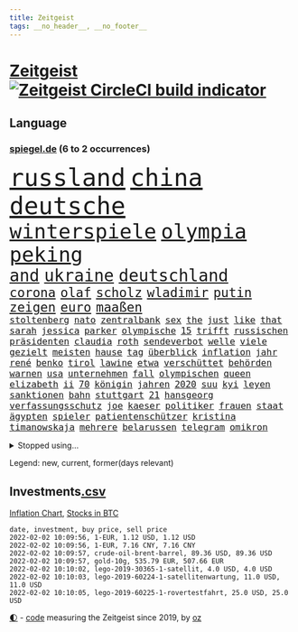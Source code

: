 ```yaml
---
title: Zeitgeist
tags: __no_header__, __no_footer__
---
```


# [Zeitgeist](https://oliz.io/zeitgeist/) [![Zeitgeist CircleCI build indicator](https://circleci.com/gh/ooz/zeitgeist.svg?style=shield)](https://circleci.com/gh/ooz/zeitgeist)

## Language

<h3><a href="https://www.spiegel.de" target="_blank">spiegel.de</a> (6 to 2 occurrences)</h3>
<p style="font-family:monospace">
<span style="font-size:32pt"><a href="news_links.html#russland" class="current">russland</a></span>
<span style="font-size:32pt"><a href="news_links.html#china" class="current">china</a></span>
<span style="font-size:32pt"><a href="news_links.html#deutsche" class="current">deutsche</a></span>
<br>
<span style="font-size:27pt"><a href="news_links.html#winterspiele" class="current">winterspiele</a></span>
<span style="font-size:27pt"><a href="news_links.html#olympia" class="current">olympia</a></span>
<span style="font-size:27pt"><a href="news_links.html#peking" class="current">peking</a></span>
<br>
<span style="font-size:22pt"><a href="news_links.html#and" class="current">and</a></span>
<span style="font-size:22pt"><a href="news_links.html#ukraine" class="current">ukraine</a></span>
<span style="font-size:22pt"><a href="news_links.html#deutschland" class="current">deutschland</a></span>
<br>
<span style="font-size:17pt"><a href="news_links.html#corona" class="current">corona</a></span>
<span style="font-size:17pt"><a href="news_links.html#olaf" class="current">olaf</a></span>
<span style="font-size:17pt"><a href="news_links.html#scholz" class="current">scholz</a></span>
<span style="font-size:17pt"><a href="news_links.html#wladimir" class="current">wladimir</a></span>
<span style="font-size:17pt"><a href="news_links.html#putin" class="current">putin</a></span>
<span style="font-size:17pt"><a href="news_links.html#zeigen" class="current">zeigen</a></span>
<span style="font-size:17pt"><a href="news_links.html#euro" class="current">euro</a></span>
<span style="font-size:17pt"><a href="news_links.html#maaßen" class="current">maaßen</a></span>
<br>
<span style="font-size:12pt"><a href="news_links.html#stoltenberg" class="current">stoltenberg</a></span>
<span style="font-size:12pt"><a href="news_links.html#nato" class="current">nato</a></span>
<span style="font-size:12pt"><a href="news_links.html#zentralbank" class="current">zentralbank</a></span>
<span style="font-size:12pt"><a href="news_links.html#sex" class="current">sex</a></span>
<span style="font-size:12pt"><a href="news_links.html#the" class="current">the</a></span>
<span style="font-size:12pt"><a href="news_links.html#just" class="new">just</a></span>
<span style="font-size:12pt"><a href="news_links.html#like" class="new">like</a></span>
<span style="font-size:12pt"><a href="news_links.html#that" class="new">that</a></span>
<span style="font-size:12pt"><a href="news_links.html#sarah" class="current">sarah</a></span>
<span style="font-size:12pt"><a href="news_links.html#jessica" class="current">jessica</a></span>
<span style="font-size:12pt"><a href="news_links.html#parker" class="current">parker</a></span>
<span style="font-size:12pt"><a href="news_links.html#olympische" class="current">olympische</a></span>
<span style="font-size:12pt"><a href="news_links.html#15" class="current">15</a></span>
<span style="font-size:12pt"><a href="news_links.html#trifft" class="current">trifft</a></span>
<span style="font-size:12pt"><a href="news_links.html#russischen" class="current">russischen</a></span>
<span style="font-size:12pt"><a href="news_links.html#präsidenten" class="current">präsidenten</a></span>
<span style="font-size:12pt"><a href="news_links.html#claudia" class="current">claudia</a></span>
<span style="font-size:12pt"><a href="news_links.html#roth" class="current">roth</a></span>
<span style="font-size:12pt"><a href="news_links.html#sendeverbot" class="new">sendeverbot</a></span>
<span style="font-size:12pt"><a href="news_links.html#welle" class="current">welle</a></span>
<span style="font-size:12pt"><a href="news_links.html#viele" class="current">viele</a></span>
<span style="font-size:12pt"><a href="news_links.html#gezielt" class="current">gezielt</a></span>
<span style="font-size:12pt"><a href="news_links.html#meisten" class="current">meisten</a></span>
<span style="font-size:12pt"><a href="news_links.html#hause" class="current">hause</a></span>
<span style="font-size:12pt"><a href="news_links.html#tag" class="current">tag</a></span>
<span style="font-size:12pt"><a href="news_links.html#überblick" class="current">überblick</a></span>
<span style="font-size:12pt"><a href="news_links.html#inflation" class="current">inflation</a></span>
<span style="font-size:12pt"><a href="news_links.html#jahr" class="current">jahr</a></span>
<span style="font-size:12pt"><a href="news_links.html#rené" class="new">rené</a></span>
<span style="font-size:12pt"><a href="news_links.html#benko" class="new">benko</a></span>
<span style="font-size:12pt"><a href="news_links.html#tirol" class="current">tirol</a></span>
<span style="font-size:12pt"><a href="news_links.html#lawine" class="current">lawine</a></span>
<span style="font-size:12pt"><a href="news_links.html#etwa" class="current">etwa</a></span>
<span style="font-size:12pt"><a href="news_links.html#verschüttet" class="current">verschüttet</a></span>
<span style="font-size:12pt"><a href="news_links.html#behörden" class="current">behörden</a></span>
<span style="font-size:12pt"><a href="news_links.html#warnen" class="current">warnen</a></span>
<span style="font-size:12pt"><a href="news_links.html#usa" class="current">usa</a></span>
<span style="font-size:12pt"><a href="news_links.html#unternehmen" class="current">unternehmen</a></span>
<span style="font-size:12pt"><a href="news_links.html#fall" class="current">fall</a></span>
<span style="font-size:12pt"><a href="news_links.html#olympischen" class="current">olympischen</a></span>
<span style="font-size:12pt"><a href="news_links.html#queen" class="current">queen</a></span>
<span style="font-size:12pt"><a href="news_links.html#elizabeth" class="current">elizabeth</a></span>
<span style="font-size:12pt"><a href="news_links.html#ii" class="current">ii</a></span>
<span style="font-size:12pt"><a href="news_links.html#70" class="current">70</a></span>
<span style="font-size:12pt"><a href="news_links.html#königin" class="current">königin</a></span>
<span style="font-size:12pt"><a href="news_links.html#jahren" class="current">jahren</a></span>
<span style="font-size:12pt"><a href="news_links.html#2020" class="current">2020</a></span>
<span style="font-size:12pt"><a href="news_links.html#suu" class="current">suu</a></span>
<span style="font-size:12pt"><a href="news_links.html#kyi" class="current">kyi</a></span>
<span style="font-size:12pt"><a href="news_links.html#leyen" class="current">leyen</a></span>
<span style="font-size:12pt"><a href="news_links.html#sanktionen" class="current">sanktionen</a></span>
<span style="font-size:12pt"><a href="news_links.html#bahn" class="current">bahn</a></span>
<span style="font-size:12pt"><a href="news_links.html#stuttgart" class="current">stuttgart</a></span>
<span style="font-size:12pt"><a href="news_links.html#21" class="current">21</a></span>
<span style="font-size:12pt"><a href="news_links.html#hansgeorg" class="current">hansgeorg</a></span>
<span style="font-size:12pt"><a href="news_links.html#verfassungsschutz" class="current">verfassungsschutz</a></span>
<span style="font-size:12pt"><a href="news_links.html#joe" class="current">joe</a></span>
<span style="font-size:12pt"><a href="news_links.html#kaeser" class="current">kaeser</a></span>
<span style="font-size:12pt"><a href="news_links.html#politiker" class="current">politiker</a></span>
<span style="font-size:12pt"><a href="news_links.html#frauen" class="current">frauen</a></span>
<span style="font-size:12pt"><a href="news_links.html#staat" class="current">staat</a></span>
<span style="font-size:12pt"><a href="news_links.html#ägypten" class="current">ägypten</a></span>
<span style="font-size:12pt"><a href="news_links.html#spieler" class="current">spieler</a></span>
<span style="font-size:12pt"><a href="news_links.html#patientenschützer" class="new">patientenschützer</a></span>
<span style="font-size:12pt"><a href="news_links.html#kristina" class="current">kristina</a></span>
<span style="font-size:12pt"><a href="news_links.html#timanowskaja" class="new">timanowskaja</a></span>
<span style="font-size:12pt"><a href="news_links.html#mehrere" class="current">mehrere</a></span>
<span style="font-size:12pt"><a href="news_links.html#belarussen" class="new">belarussen</a></span>
<span style="font-size:12pt"><a href="news_links.html#telegram" class="current">telegram</a></span>
<span style="font-size:12pt"><a href="news_links.html#omikron" class="current">omikron</a></span>
</p>
<details>
<summary>Stopped using...</summary>
<p class="former" style="font-size:12pt">
gefordert(470) medizin(470) analyse(469) anscheinend(469) bildungsministerin(469) bitte(469) brachte(469) depressionen(469) reformen(469) teheran(469) aktien(468) coronainfektionen(468) coronatote(468) erscheinen(468) gewissen(468) kapitän(468) kolumne(468) la(468) stärken(468) beweisen(467) flüchtlinge(467) gewaltig(467) industrie(467) spdpolitikerin(467) zeremonie(467) arsenal(466) attentat(466) aufeinander(466) benzin(466) beteiligten(466) jahrzehnte(466) lukaschenko(466) messer(466) phase(466) schiff(466) senken(466) wein(466) amerika(465) endet(465) erfahrung(465) normal(465) trauer(465) untersuchung(465) 150(464) angesteckt(464) april(464) csuchef(464) geschlagen(464) gott(464) jobs(464) ließen(464) lionel(464) messi(464) natur(464) pause(464) philippinen(464) rand(464) steuer(464) tweet(464) verbreitung(464) vorstand(464) vorübergehend(464) 99(463) berichterstattung(463) ermöglicht(463) ertragen(463) jan(463) klimaschützer(463) medikament(463) software(463) verstöße(463) zuversicht(463) 16jährige(462) 33(462) bestellt(462) coronaimpfstoffe(462) demonstration(462) forderte(462) gewaltsam(462) hände(462) intensivbetten(462) kostenlose(462) lastwagen(462) rettungsschiff(462) verpflichtet(462) ausgezeichnet(461) begeistern(461) bielefeld(461) gebraucht(461) irans(461) locken(461) mannes(461) missachtet(461) polizist(461) reisende(461) serien(461) spielraum(461) sprang(461) standen(461) umsatz(461) update(461) vergangene(461) vermehrt(461) verriet(461) zunehmend(461) 50000(460) ausländische(460) befand(460) bewertet(460) bot(460) braun(460) dietmar(460) finanzaufsicht(460) formel(460) humor(460) jüdische(460) konzept(460) schwierigen(460) teslachef(460) umdenken(460) verwirrung(460) zunehmende(460) august(459) beschimpft(459) bittere(459) freude(459) gemeinsamen(459) keller(459) qualifikation(459) sperrt(459) stolz(459) wütend(459) yorks(459) beschert(458) florian(458) herrschen(458) nahmen(458) reagierten(458) terrormiliz(458) verzichtet(458) bahnhof(457) dementiert(457) englische(457) franziskus(457) geheimnis(457) geschossen(457) massenhaft(457) merkels(457) ministerpräsidentin(457) oberste(457) perfekte(457) stets(457) wahlsieg(457) wälder(457) öffnen(457) attila(456) aufklären(456) bremst(456) ehren(456) enthüllt(456) hildmann(456) klimapolitik(456) psychische(456) razzien(456) souverän(456) verbringen(456) verzweiflung(456) weltwirtschaft(456) abwehr(455) automobilgeschichte(455) begeisterten(455) meint(455) minute(455) schlicht(455) verschwanden(455) verzögern(455) voll(455) zugelassen(455) abzug(454) ausreichend(454) coach(454) demokratische(454) durchsuchungen(454) fit(454) genehmigung(454) mitglieder(454) mitternacht(454) schulze(454) themen(454) fernen(453) on(453) philip(453) toter(453) öffentlichkeit(453) überlassen(453) gedanken(452) meist(452) patient(452) voraus(452) erschienen(451) feiertagen(451) geräte(451) gestritten(451) methoden(451) virologen(451) wien(451) 1000(450) dürfe(450) seltsame(450) verbessert(450) bewegen(449) warm(449) ereignisse(448) wunder(448) anzeichen(447) büro(447) einiger(447) gerechnet(447) sehnsucht(447) sendung(447) vorgaben(447) dfbelf(446) enge(446) kontaktbeschränkungen(446) sozialdemokraten(446) einnahmen(445) empfiehlt(445) fehlten(445) kostenlos(445) springen(445) verfassung(445) krawallen(444) strenger(444) abkehr(442) bob(442) enttäuschung(442) gouverneur(442) händler(442) liefen(442) nah(442) empfehlung(441) hängen(441) terrorismus(441) überschritten(441) führenden(440) vermeintlich(440) dran(439) engpässe(439) erfolgreichsten(439) euaustritt(439) sydney(439) überfahren(439) fußballwm(438) geöffnet(438) läden(437) vorteile(437) panik(436) beitrag(435) fürth(435) kapitel(435) samstagmorgen(435) verständnis(435) afghanische(434) bremsen(434) papier(434) stimmten(434) top(434) bangt(433) helge(433) heutigen(433) unterm(433) vorgeführt(433) abstieg(432) anlegen(432) bartsch(432) erfährt(432) gefühl(432) verfügbar(432) fertig(430) mitarbeiterin(430) abhängig(429) praxis(429) vermissten(429) verschafft(429) katharina(428) coronaauflagen(427) patzt(427) schritten(427) flüchtete(426) gesundheitliche(425) günther(425) tuchel(425) missachtung(424) claus(423) spiegelredakteur(418) gebieten(416) sicherheitsvorkehrungen(416) coronaimpfungen(415) sprit(414) superwahljahr(412) klarheit(409) engen(408) flog(406) fotografieren(405) 85(400) aktionen(400) gelangt(399) regimes(397) liter(396) quadratmeter(396) behindert(393) einsatzkräften(381) mangelnde(379) trocken(378) dürre(375) kuba(375) nordosten(375) übers(366) cent(364) impft(361) juristische(360) niederländer(360) amazons(350) fuhren(347) taucher(346) homeschooling(344) gemüse(342) v(328) indiens(327) verlusten(327) kleinstadt(322) sahra(319) wagenknecht(319) promille(313) strich(313) begleitete(310) konservative(306) angefeindet(305) gregor(305) niemals(305) erlaubnis(291) 22jähriger(289) angebote(289) witwe(289) blut(286) greenpeace(284) reisenden(283) mitverantwortlich(279) impfziel(278) fühle(271) zwischenfall(271) lebensgefährliche(269) ladesäulen(259) umwelthilfe(258) reichtum(257) raúl(251) entschädigungen(250) übergriff(250) rebellen(247) zurückzukehren(246) ausgewählt(245) beworfen(244) schwerste(243) abgegeben(241) ungerecht(241) waldbrände(241) bond(240) künstlichen(239) romane(236) ängste(236) autofahrern(235) fossile(234) ständigen(233) ungeimpft(232) dauerregen(231) psyche(230) radikalislamischen(229) tank(229) 2008(228) tendenzen(228) jemanden(227) kohlekraftwerke(227) unglaublich(226) finger(225) jahresende(225) minsk(223) darstellung(222) zusammenarbeiten(221) flohen(220) welterfolg(220) entstand(218) tribüne(217) formiert(216) ifoumfrage(216) stundenlang(216) erlebnisse(215) konzepte(215) belgischen(214) temperatur(214) echt(213) jemals(213) zuwanderung(213) fehlte(211) rohstoffe(211) 14jährige(209) leichten(209) lloyd(208) schäumt(208) volk(207) 28jähriger(205) kroatien(205) potenzielle(204) spezialeinheit(203) aktueller(200) andauernde(199) notwendig(199) verheerende(196) getrieben(195) vollkommen(195) leroy(194) sané(194) gegenspieler(193) white(193) schlimmeres(192) stilkritik(192) autoren(191) besuchte(191) cup(190) enttäuschte(190) 1300(188) friedensnobelpreisträger(188) ausgerückt(186) lukaku(186) romelu(186) verrückt(186) gewartet(184) kolumnistin(184) verwenden(184) beides(183) grenzkontrollen(182) wanderer(181) fühlte(179) selbstmordanschlag(179) ralf(178) zähne(178) bafin(177) errichtet(177) bedient(176) cartoonisten(175) colorado(175) 14jähriger(174) luke(174) verstorben(174) dinner(172) leblos(172) ostseepipeline(172) perfekten(172) weltranglistenerste(172) timing(171) wdr(170) henry(169) oh(166) rohstoff(166) inszenieren(165) ministerpräsidentenkonferenz(164) lukrative(163) cduchefs(162) entthront(162) islamische(162) nachhaltiger(161) atomwaffen(160) erweisen(160) nachträglich(160) nazizeit(160) handelsverband(158) unterdrückung(158) akzeptiert(157) alaska(157) romy(157) wiedereröffnet(157) bezogen(156) highlights(156) entlastung(155) 400000(153) exil(152) uniform(151) demonstrierten(150) genießt(150) kommandeur(149) roland(149) vorrang(149) ankommen(148) demonstrierende(148) rätselhafte(148) ausgeflogen(147) chappatte(147) lebenden(146) pfefferspray(146) experimente(145) guinea(145) funktionierte(144) konten(144) zügen(144) inneren(143) z(143) prallte(142) kult(140) leib(140) ligaspiel(140) erbeuteten(139) seelische(139) flüchtende(138) garmischpartenkirchen(138) zwölfjähriger(138) entfliehen(137) verbrannt(137) düpiert(136) moderner(136) bedanken(135) bremse(135) klopp(135) music(135) teuerste(135) zeitungsbericht(135) liebsten(133) gangs(132) großartig(132) starstürmer(132) weihnachtsgeschäft(132) befürchtungen(131) größen(131) predigt(131) wright(131) anschlags(130) ausgeschöpft(130) bunte(130) ließe(130) manfred(130) vorgeladen(130) bußgelder(129) bekenntnis(128) standard(128) antrieb(127) herrschten(127) masters(127) mitmachen(127) radikalisierung(127) a3(126) gysi(126) olympique(126) staatspräsident(126) boosterimpfungen(125) samira(125) somalia(125) jonas(124) lka(124) unterziehen(124) virginia(124) oper(123) sportwagen(123) 97(122) hero(122) erreichte(121) grenzregion(121) 2gregeln(120) innovationen(120) stranden(120) angeführt(119) bildungssystem(119) integration(118) müde(118) vollstreckt(118) enteignungen(117) ifo(117) lyon(117) millionencoup(117) spiegelkorrespondent(117) abtreibungsrecht(116) überreicht(116) hoeneß(115) abgaben(114) grafiken(114) hauptrolle(114) mehrwertsteuer(114) umstände(114) anheben(113) offensiv(113) reh(113) türeci(113) özlem(113) evergrande(112) feministin(112) hoffnungsträger(112) innensenator(112) durchbrechen(111) straft(111) epstein(110) 16jähriger(109) agenten(109) angezündet(109) außergewöhnlichen(109) na(109) protestierten(109) umweltaktivisten(109) 2050(108) absteiger(108) krankenhauseinweisungen(108) newcastle(108) südkoreas(108) großbank(107) strategien(107) abgeschreckt(106) anton(106) aufregendes(106) erfolgen(106) gier(106) militärischer(106) türsteher(106) dschihadisten(105) ngo(105) weltraum(104) auflage(103) kursieren(103) satelliten(103) schweinfurt(103) tournee(103) vornamen(103) kanarischen(102) älteste(102) beliebtesten(101) strategischen(101) natalie(100) solidarisch(100) traurigkeit(100) umsonst(100) versorgungskrise(100) cumbre(99) kleber(99) vieja(99) begriffe(98) fernseher(98) lissabon(98) videotest(98) hussein(97) mockridge(96) rucksack(96) berlinbrandenburg(95) beruhigen(95) deutsch(95) geschäfts(95) ice(95) price(95) schlechtem(95) neugeborenes(94) rheinischen(94) webb(94) direkte(93) fahrgäste(93) rekonstruiert(93) wanderers(93) brennenden(91) sozialdemokrat(91) stau(91) ambitioniert(90) globales(90) kaltem(90) maserati(90) schulunterricht(90) suggeriert(90) unschuld(90) jahrhunderts(89) japanischer(89) kürze(89) maryland(89) stereotype(89) unbrauchbar(89) fdpvize(88) ruhig(88) spdabgeordneten(88) tschüss(88) geldvermögen(87) inbetriebnahme(87) maxplanckinstitut(87) wahldebakel(87) ware(87) dan(86) leck(86) verblüffend(86) wahnsinns(86) wilde(86) gesellschaftliche(85) kulturen(85) polizistinnen(85) provokationen(85) rosa(85) wilder(85) amtsmissbrauchs(84) arbeitskräften(84) trapp(84) zinssatz(84) enthüllen(83) gaspreisen(83) kabinetts(83) 3500(82) anschauen(82) belohnung(82) gefängnissen(82) kommuniziert(82) opel(82) wetteraufzeichnungen(82) coronaexperten(81) erkannte(81) kroatischen(81) rentenversicherung(81) shitstorm(81) wehrbeauftragte(81) exkanzler(80) ultrarechten(80) drohgebärden(79) extremismus(79) footballcoach(79) rangnick(79) schlimme(79) trends(79) verkneifen(79) cdupolitikerin(78) fahrlässige(78) gezielten(78) prien(78) radikaler(78) rücksicht(78) ampelpartner(77) nbasaison(77) penny(77) profifußballer(77) revolutionären(77) vertraulicher(77) ölkrise(77) festspiele(76) grundsicherung(76) klimafreundlich(76) langjähriger(76) police(76) tvreportage(76) unwahrscheinlicher(76) wilden(76) wohnzimmer(76) zutaten(76) überquerte(76) überrollt(76) abfälle(75) bescherung(75) grundsätzliche(75) iranischer(75) verläuft(75) aufdeckte(74) cannabislegalisierung(74) dritter(74) komplikationen(74) machtmissbrauch(74) riesling(74) flüchtige(73) gerate(73) hde(73) lira(73) raketenstart(73) squid(73) bärbel(72) facebookinvestor(72) motors(72) obdachlose(72) wiederholten(72) ambitionen(71) ansatz(71) bankenaufsicht(71) basketballliga(71) farblich(71) iserlohn(71) leicester(71) mitreden(71) schicht(71) schränken(71) simple(71) tornados(71) xhamster(71) aaron(70) austin(70) durcheinandergewirbelt(70) euland(70) fotografin(70) handballbundesliga(70) hochformat(70) klimaneutralität(70) nervös(70) uneindeutig(70) euländer(69) prodemokratischen(69) pubs(69) 1931(68) geschaut(68) gewalttätigen(68) maestro(68) notrufs(68) schwerverletzter(68) systematischen(68) technologien(68) westlicher(68) netflixserie(67) thorsten(67) coachin(66) dankbarkeit(66) mitschnitt(66) sudans(66) hochschulgesetz(65) menschenrechtsorganisation(65) starquarterback(65) stereotyp(65) umweltschutzorganisation(65) verwahrloste(65) breitbandausbau(64) fußballern(64) ines(64) rkizahlen(64) sabine(64) soziales(64) unterlassen(64) vortag(64) agieren(63) bitterer(63) etlicher(63) geschwindigkeit(63) kaliforniens(63) verschlechternden(63) begrüßte(62) beitreten(62) innenstädten(62) kasernen(62) puls(62) schmerzensgeld(62) sozialverband(62) vatikan(62) yvonne(62) bescheid(61) breite(61) checkliste(61) feiglinge(61) spiegelredakteure(61) feuerte(60) offenes(60) phasen(60) reparieren(60) superreichen(60) vegankoch(60) anhält(59) flamingo(59) gesundheitssektor(59) greenwashing(59) prostitution(59) trip(59) überlebender(59) 60jährigen(58) aufstellte(58) dartswm(58) einkaufen(58) geister(58) scheiden(58) topspieler(58) böller(57) gewaltsamem(57) heiligabend(57) nordhessen(57) umgingen(57) windeln(57) xavi(57) şahin(57) angespannten(56) bevorzugen(56) dachverband(56) feuerwerk(56) generalstaatsanwaltschaft(56) maskierte(56) übel(56) interaktiven(55) khan(55) roberto(55) sauerland(55) schmutzigen(55) spiegelgespräch(55) stadtderby(55) usautomarkt(55) abstürzte(54) danken(54) hinein(54) mitführen(54) porträt(54) bunten(53) frederiksen(53) südafrikas(53) akw(52) aufgespürt(52) feiertage(52) minderjähriger(52) schrecklicher(52) verspätung(52) atomkraftwerke(51) beschlüsse(51) unterbringung(51) flüchtenden(50) rodgers(50) saisonniederlage(50) taucht(50) belarus/polen(49) denver(49) absperrung(48) solch(48) verbraucherzentralen(48) vorstandschef(48) aserbaidschan(47) bergkarabach(47) bestohlen(47) gesteckt(47) mache(47) notizen(47) stillen(47) zielen(47) außengrenzen(46) böllerverbot(46) geisenberger(46) kursiert(46) plattencover(46) vollsperrung(46) [podcast](45) enormen(45) gesetzgeber(45) joop(45) linksfraktionschef(45) radcliffe(45) redakteurinnen(45) svenja(45) turniers(45) aktivistinnen(44) artenschutz(44) memorial(44) modernisieren(44) nouwen(44) recyceln(44) steuerdumping(44) verteilte(44) 300000(43) ausgeraubt(43) flüchtling(43) onlinespiel(43) werkstätten(43) behält(42) dalian(42) dinosaurier(42) götter(42) krokodil(42) kubaner(42) manila(42) würdigte(42) alexa(41) bulls(41) gerwyn(41) wiederherstellung(41) überrannt(41) chefredaktion(40) jordanien(40) landkreise(40) mühe(40) sexhandels(40) wohlauf(40) überstunden(40) kultstatus(39) mitarbeitenden(39) profitierten(39) eingetreten(38) fluglinien(38) glamour(38) glyphosat(38) jahreshauptversammlung(38) meteorologen(38) todestag(38) aussetzen(37) büroräume(37) carlsen(37) erfrieren(37) milden(37) re(37) sagten(37) tipp(37) amüsierte(36) covid19medikament(36) gereicht(36) kommunalpolitiker(36) ministerinnen(36) patel(36) priti(36) schotten(36) ärztin(36) bönisch(35) erwiesen(35) faber(35) jauch(35) langläuferinnen(35) nervigen(35) dosen(34) güler(34) ikea(34) krankenpfleger(34) landeten(34) serap(34) weltcupsieg(34) durchgerechnet(33) fünfter(33) haftanstalten(33) herrmann(33) leichenfund(33) liebesbeziehung(33) rassistisches(33) rechnungen(33) rätselhafter(33) triageregelungen(33) atomverhandlungen(32) ebay(32) kleinanzeigen(32) problemlos(32) profisportler(32) tower(32) uğur(32) verdienste(32) bissigen(31) boll(31) fingern(31) hochansteckenden(31) meisterschaft(31) zweifler(31) fußballspieler(30) interessierte(30) jahresrückblick(30) klausur(30) montgomery(30) omikronfälle(30) untererfassung(30) weltärztepräsident(30) faktor(29) fehlanzeige(29) flensburg(29) geahndet(29) lehrerverbände(29) machtdemonstration(29) singlecharts(29) unerlaubt(29) vermittelt(29) verurteilen(29) verzeihung(29) angepasst(28) außergewöhnlicher(28) hallendach(28) identifizieren(28) riskiert(28) élyséepalast(28) belächelt(27) kriminalpolizei(27) pennymarkt(27) privatpersonen(27) riad(27) rutschig(27) starkwatzinger(27) tschentscher(27) verletzter(27) amnestie(26) banknoten(26) einschätzen(26) kanzlers(26) karibikinsel(26) oberstdorf(26) rechenschaft(26) schläge(26) 68(25) containern(25) kräftige(25) landesmedienanstalt(25) bildschirm(24) einsatzbereit(24) kanzlerkür(24) zettel(24) anordnung(23) bemerkenswertes(23) landwirtschaftsminister(23) machtmissbrauchs(23) weihnachtsbaum(23) aida(22) coronaprotesten(22) grenzort(22) herben(22) juristin(22) kraftwerk(22) milliardenschwere(22) rückenwind(22) telefonieren(22) winterberg(22) wolverhampton(22) zurückzubekommen(22) bronze(21) conference(21) geschlossene(21) model(21) toyota(21) verschenken(21) 20jähriger(20) angesagt(20) kinderzimmer(20) schreckliches(20) beleidigende(19) bowl(19) kräftiges(19) medium(19) militante(19) thüringischen(19) ausgeräumt(18) beamter(18) begleiter(18) erkennt(18) optimal(18) rügt(18) weltbekannt(18) agrarminister(17) aussetzer(17) freundeskreis(17) oberender(17) socken(17) steven(17) besonderer(16) böllern(16) erspart(16) keechant(16) kollege(16) netzbetreiber(16) sendungen(16) sewell(16) anlauf(15) erkrankungen(15) verlaufen(15) veröffentlichen(15) überstandener(15) 2977(14) bauwerk(14) beschwört(14) schaumwein(14) spektakulärsten(14) weltraumteleskop(14) abgelaufenen(13) farben(13) getreten(13) haderte(13) kehrtwende(13) kreuzfahrten(13) nutzlos(13) pool(13) rentieren(13) ultimativen(13) ungemütliche(13) wunderwaffe(13) überdurchschnittlich(13) 1971(12) absicherung(12) einspringen(12) küken(12) lanka(12) sri(12) teuersten(12) verneigt(12) öffnete(12) überließ(12) beliebter(11) home(11) missstände(11) rosenmontagszug(11) silvesterpartys(11) spinne(11) tiananmenmassakers(11) umwirbt(11) waffenstillstand(11)
</p>
</details>
<p>Legend: <span class="new">new</span>, <span class="current">current</span>, <span class="former">former(days relevant)</span></p>

## Investments[.csv](investments.csv)

[Inflation Chart](https://inflationchart.com),
[Stocks in BTC](https://stonksinbtc.xyz/)

```
date, investment, buy price, sell price
2022-02-02 10:09:56, 1-EUR, 1.12 USD, 1.12 USD
2022-02-02 10:09:56, 1-EUR, 7.16 CNY, 7.16 CNY
2022-02-02 10:09:57, crude-oil-brent-barrel, 89.36 USD, 89.36 USD
2022-02-02 10:09:57, gold-10g, 535.79 EUR, 507.66 EUR
2022-02-02 10:10:02, lego-2019-30365-1-satellit, 4.0 USD, 4.0 USD
2022-02-02 10:10:03, lego-2019-60224-1-satellitenwartung, 11.0 USD, 11.0 USD
2022-02-02 10:10:05, lego-2019-60225-1-rovertestfahrt, 25.0 USD, 25.0 USD
```

<footer>
<a href="javascript:toggleTheme()" class="nav">🌓</a>
- <a href="https://github.com/ooz/zeitgeist">code</a> measuring the Zeitgeist since 2019, by <a href="https://oliz.io">oz</a>
</footer>
